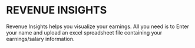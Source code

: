 <h1>REVENUE INSIGHTS</h1>

<p>Revenue Insights helps you visualize your earnings. All you need is to Enter your name and upload an excel spreadsheet file containing your earnings/salary information.</p>
